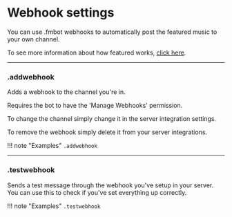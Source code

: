# Webhook settings    

You can use .fmbot webhooks to automatically post the featured music to your own channel.

To see more information about how featured works, [click here](/commands/featured.html).

---   
### .addwebhook

Adds a webhook to the channel you're in.

Requires the bot to have the 'Manage Webhooks' permission.

To change the channel simply change it in the server integration settings.

To remove the webhook simply delete it from your server integrations.

!!! note "Examples"
    `.addwebhook`

    
---   
### .testwebhook

Sends a test message through the webhook you've setup in your server. You can use this to check if you've set everything up correctly.

!!! note "Examples"
    `.testwebhook`